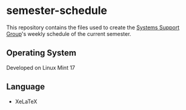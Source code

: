 semester-schedule
=================
This repository contains the files used to create the [Systems Support Group](http://support.cse.uoi.gr/)'s weekly schedule of the current semester.

Operating System
----
Developed on Linux Mint 17

Language
-----
- XeLaTeX
